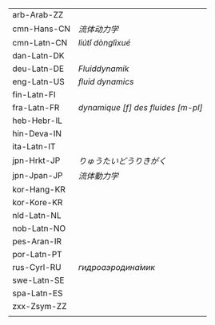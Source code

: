 | | |
|-|-|
| arb-Arab-ZZ |  |
| cmn-Hans-CN | _流体动力学_ |
| cmn-Latn-CN | _liútǐ dònglìxué_ |
| dan-Latn-DK |  |
| deu-Latn-DE | _Fluiddynamik_ |
| eng-Latn-US | _fluid dynamics_ |
| fin-Latn-FI |  |
| fra-Latn-FR | _dynamique [f] des fluides [m-pl]_ |
| heb-Hebr-IL |  |
| hin-Deva-IN |  |
| ita-Latn-IT |  |
| jpn-Hrkt-JP | _りゅうたいどうりきがく_ |
| jpn-Jpan-JP | _流体動力学_ |
| kor-Hang-KR |  |
| kor-Kore-KR |  |
| nld-Latn-NL |  |
| nob-Latn-NO |  |
| pes-Aran-IR |  |
| por-Latn-PT |  |
| rus-Cyrl-RU | _гидроаэродина́мик_ |
| swe-Latn-SE |  |
| spa-Latn-ES |  |
| zxx-Zsym-ZZ |  |
|  |  |
